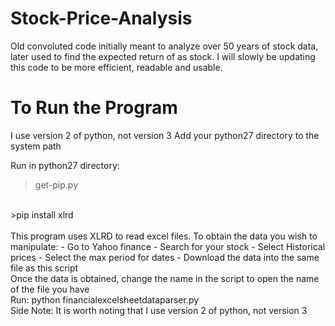 # Stock-Price-Analysis
Old convoluted code initially meant to analyze over 50 years of stock data, later used to find the expected return of as stock. I will slowly be updating this code to be more efficient, readable and usable.

# To Run the Program
I use version 2 of python, not version 3
Add your python27 directory to the system path

Run in python27 directory:
>get-pip.py
</br>
>pip install xlrd
</br>
</br>
This program uses XLRD to read excel files. To obtain the data you wish to manipulate:
  - Go to Yahoo finance
  - Search for your stock
  - Select Historical prices
  - Select the max period for dates
  - Download the data into the same file as this script
</br>
Once the data is obtained, change the name in the script to open the name of the file you have
</br>
Run:
python financialexcelsheetdataparser.py
</br>
Side Note: It is worth noting that I use version 2 of python, not version 3
